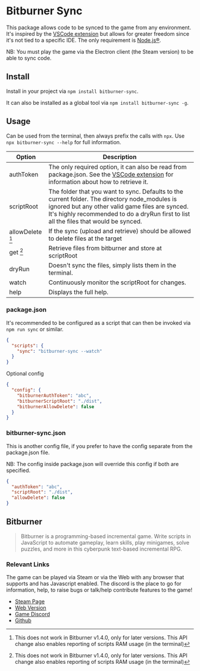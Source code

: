 # Bitburner Sync

This package allows code to be synced to the game from any environment. It's inspired by
the [VSCode extension](https://github.com/bitburner-official/bitburner-vscode) but allows for greater freedom since it's
not tied to a specific IDE. The only requirement is [Node.js®](https://nodejs.org).

NB: You must play the game via the Electron client (the Steam version) to be able to sync code.

## Install

Install in your project via `npm install bitburner-sync`.

It can also be installed as a global tool via `npm install bitburner-sync -g`.

## Usage

Can be used from the terminal, then always prefix the calls with `npx`. Use `npx bitburner-sync --help` for full information.

| Option                  | Description                                                                                                                                                                                                                                 |
|-------------------------|---------------------------------------------------------------------------------------------------------------------------------------------------------------------------------------------------------------------------------------------|
| authToken               | The only required option, it can also be read from package.json. See the [VSCode extension](https://github.com/bitburner-official/bitburner-vscode) for information about how to retrieve it.                                               |
| scriptRoot              | The folder that you want to sync. Defaults to the current folder. The directory node_modules is ignored but any other valid game files are synced. It's highly recommended to do a dryRun first to list all the files that would be synced. |
| allowDelete [^footnote] | If the sync (upload and retrieve) should be allowed to delete files at the target                                                                                                                                                           |
| get [^footnote]         | Retrieve files from bitburner and store at scriptRoot                                                                                                                                                                                       |
| dryRun                  | Doesn't sync the files, simply lists them in the terminal.                                                                                                                                                                                  |
| watch                   | Continuously monitor the scriptRoot for changes.                                                                                                                                                                                            |
| help                    | Displays the full help.                                                                                                                                                                                                                     |

[^footnote]: This does not work in Bitburner v1.4.0, only for later versions. This API change also enables reporting of scripts RAM usage (in the terminal)

### package.json

It's recommended to be configured as a script that can then be invoked via `npm run sync` or similar.

```json
{
  "scripts": {
    "sync": "bitburner-sync --watch"
  }
}
```

Optional config

```json
{
  "config": {
    "bitburnerAuthToken": "abc",
    "bitburnerScriptRoot": "./dist",
    "bitburnerAllowDelete": false
  }
}
```

### bitburner-sync.json

This is another config file, if you prefer to have the config separate from the package.json file.

NB: The config inside package.json will override this config if both are specified.

```json
{
  "authToken": "abc",
  "scriptRoot": "./dist",
  "allowDelete": false
} 
```

## Bitburner

> Bitburner is a programming-based incremental game. Write scripts in JavaScript to automate gameplay, learn skills, play minigames, solve puzzles, and more in this cyberpunk text-based incremental RPG.

### Relevant Links

The game can be played via Steam or via the Web with any browser that supports and has Javascript enabled. The discord
is the place to go for information, help, to raise bugs or talk/help contribute features to the game!

- [Steam Page](https://store.steampowered.com/app/1812820/Bitburner/)
- [Web Version](https://danielyxie.github.io/bitburner/)
- [Game Discord](https://discord.gg/TFc3hKD)
- [Github](https://github.com/danielyxie/bitburner/)
